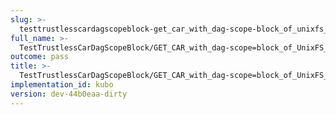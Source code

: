 ```yaml
---
slug: >-
  testtrustlesscardagscopeblock-get_car_with_dag-scope-block_of_unixfs_directory_on_a_path_(format-car)-header_content-type
full_name: >-
  TestTrustlessCarDagScopeBlock/GET_CAR_with_dag-scope=block_of_UnixFS_directory_on_a_path_(format=car)/Header_Content-Type
outcome: pass
title: >-
  TestTrustlessCarDagScopeBlock/GET_CAR_with_dag-scope=block_of_UnixFS_directory_on_a_path_(format=car)/Header_Content-Type
implementation_id: kubo
version: dev-44b0eaa-dirty
---
```



